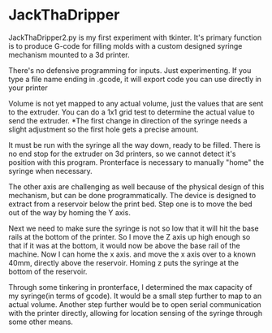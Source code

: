 # JackThaDripper
JackThaDripper2.py is my first experiment with  tkinter.
It's primary function is to produce G-code for filling molds with a custom designed syringe mechanism mounted to a 3d printer.

There's no defensive programming for inputs. Just experimenting. If you type a file name ending in .gcode, it will export code you can use directly in your printer

Volume is not yet mapped to any actual volume, just the values that are sent to the extruder.
You can do a 1x1 grid test to determine the actual value to send the extruder.
*The first change in direction of the syringe needs a slight adjustment so the first hole gets a precise amount.

It must be run with the syringe all the way down, ready to be filled. There is no end stop for the extruder on 3d printers, so we cannot detect it's position with this program. Pronterface is necessary to manually "home" the syringe when necessary. 

The other axis are challenging as well because of the physical design of this mechanism, but can be done programmatically. The device is designed to extract from a reservoir below the print bed. Step one is to move the bed out of the way by homing the Y axis.

Next we need to make sure the syringe is not so low that it will hit the base rails at the bottom of the printer. So I move the Z axis up high enough so that if it was at the bottom, it would now be above the base rail of the machine.
Now I can home the x axis. and move the x axis over to a known 40mm, directly above the reservoir.
Homing z puts the syringe at the bottom of the reservoir.

Through some tinkering in pronterface, I determined the max capacity of my syringe(in terms of gcode). It would be a small step further to map to an actual volume. 
Another step further would be to open serial communication with the printer directly, allowing for location sensing of the syringe through some other means.
